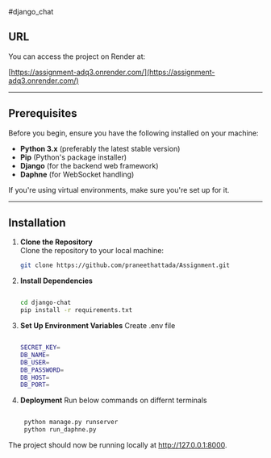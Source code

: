 #django_chat

## URL
You can access the project on Render at:

[https://assignment-adq3.onrender.com/](https://assignment-adq3.onrender.com/)


---

## Prerequisites

Before you begin, ensure you have the following installed on your machine:

- **Python 3.x** (preferably the latest stable version)
- **Pip** (Python's package installer)
- **Django** (for the backend web framework)
- **Daphne** (for WebSocket handling)

If you're using virtual environments, make sure you're set up for it.

---

## Installation

1. **Clone the Repository**  
   Clone the repository to your local machine:

   ```bash
   git clone https://github.com/praneethattada/Assignment.git

2. **Install Dependencies**
  
    ```bash
   
   cd django-chat
   pip install -r requirements.txt

4. **Set Up Environment Variables**
   Create .env file
    ```bash
   
    SECRET_KEY=
    DB_NAME=
    DB_USER=
    DB_PASSWORD=
    DB_HOST=
    DB_PORT=

5. **Deployment**
   Run below commands on differnt terminals
   ```bash
   
    python manage.py runserver
    python run_daphne.py

The project should now be running locally at http://127.0.0.1:8000.


